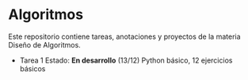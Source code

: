 # Algoritmos
Este repositorio contiene tareas, anotaciones y proyectos de la materia Diseño de Algoritmos.
- Tarea 1 Estado: **En desarrollo** (13/12)
    Python básico, 12 ejercicios básicos

